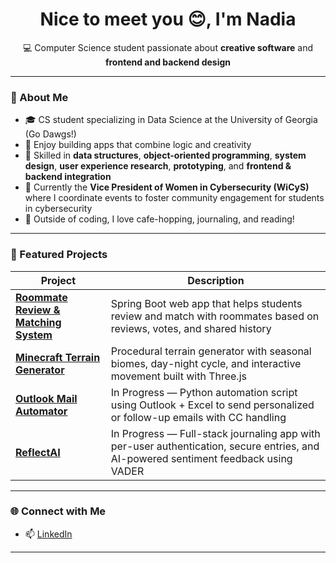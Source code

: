 <h1 align="center">Nice to meet you 😊, I'm Nadia</h1>

<p align="center">
💻 Computer Science student passionate about <b>creative software</b> and <b>frontend and backend design</b>
</p>

---

### 📝 About Me
- 🎓 CS student specializing in Data Science at the University of Georgia (Go Dawgs!)
- 🚀 Enjoy building apps that combine logic and creativity  
- 🌱 Skilled in **data structures**, **object-oriented programming**, **system design**, **user experience research**, **prototyping**, and **frontend & backend integration**
- 👥 Currently the **Vice President of Women in Cybersecurity (WiCyS)** where I coordinate events to foster community engagement for students in cybersecurity
- 🌸 Outside of coding, I love cafe-hopping, journaling, and reading! 

---

### 🔗 Featured Projects

| Project | Description |
|---------|-------------|
| [**Roommate Review & Matching System**](https://github.com/nai50915/roommate-matching) | Spring Boot web app that helps students review and match with roommates based on reviews, votes, and shared history |
| [**Minecraft Terrain Generator**](https://github.com/nai50915/minecraft-terrain-generator) | Procedural terrain generator with seasonal biomes, day-night cycle, and interactive movement built with Three.js |
| [**Outlook Mail Automator**](https://github.com/nai50915/email-sender) | In Progress — Python automation script using Outlook + Excel to send personalized or follow-up emails with CC handling |
| [**ReflectAI**](https://github.com/nai50915/journal-ai) | In Progress — Full-stack journaling app with per-user authentication, secure entries, and AI-powered sentiment feedback using VADER |

---

### 🌐 Connect with Me
- 📫 [LinkedIn](https://linkedin.com/in/nadia-i/)  

---
